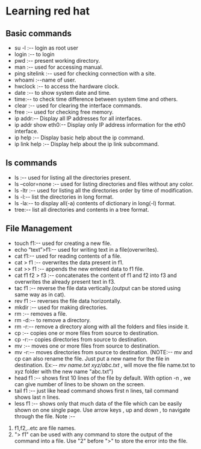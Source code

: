 # Learning red hat
## Basic commands
- su -l  :-- login as root user
- login  :-- to login
- pwd :-- present working directory.
- man :-- used for accessing manual.
- ping sitelink :-- used for checking connection with a site.
- whoami :--name of user.
- hwclock :-- to access the hardware clock. 
- date :-- to show system date and time.
- time:-- to check time difference between system time and others.
- clear :-- used for clearing the interface commands.
- free :-- used for checking free memory.
- ip addr:-- Display all IP addresses for all interfaces.
- ip addr show eth0:-- Display only IP address information for the eth0 interface.
- ip help :-- Display basic help about the ip command.
- ip link help :-- Display help about the ip link subcommand.
## ls commands
- ls :-- used for listing all the directories present.
- ls –color=none :-- used for listing directories and files without any color.
- ls -ltr :-- used for listing all the directories order by time of modification.
- ls -l:-- list the directories in long format.
- ls -la:-- to display all(-a) contents of dictionary in long(-l) format.
- tree:-- list all directories and contents in a tree format.
## File Management
- touch f1:-- used for creating a new file.
- echo “text”>f1:-- used for writing text in a file(overwrites).
- cat f1:-- used for reading contents of a file.
- cat > f1 :-- overwrites the data present in f1.
- cat >> f1 :-- appends the new entered data to f1 file.
- cat f1 f2 > f3 :-- concatenates the content of f1 and f2 into f3 and overwrites the already present text in f3.
- tac f1 :-- reverse the file data vertically.(output can be stored using same way as in cat).
- rev f1 :-- reverses the file data horizontally.
- mkdir :-- used for making directories.
- rm :-- removes a file.
- rm -d:-- to remove a directory.
- rm -r:-- remove a directory along with all the folders and files inside it.
- cp :-- copies one or more files from source to destination.
- cp -r:-- copies directories from source to destination.
- mv :-- moves one or more files from source to destination.
- mv -r:-- moves directories from source to destination.
(NOTE:-- mv and cp can also rename the file. Just put a new name for the file in destination. Ex:-- <i>mv name.txt xyz/abc.txt</i> , will move the file name.txt to xyz folder with the new name "abc.txt")
- head f1 :-- shows first 10 lines of the file by default. With option -n , we can give number of lines to be shown on the screen.
- tail f1 :-- just like head command shows first n lines, tail command shows last n lines.
- less f1 :-- shows only that much data of the file which can be easily shown on one single page. Use arrow keys , up and down , to navigate through the file.
Note :-- 
1. f1,f2,..etc are file names.
2. "> f1" can be used with any command to store the output of the command into a file. Use "2" before ">" to store the error into the file.
